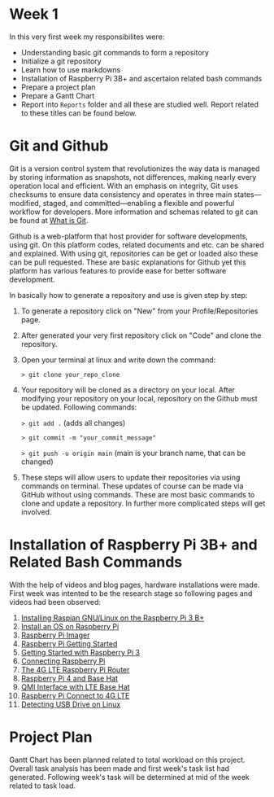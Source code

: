 # Week 1

In this very first week my responsibilites were:
-   Understanding basic git commands to form a repository
-   Initialize a git repository
-   Learn how to use markdowns
-   Installation of Raspberry Pi 3B+ and ascertaion related bash commands
-   Prepare a project plan
-   Prepare a Gantt Chart
-   Report into  `Reports`  folder
and all these are studied well. Report related to these titles can be found below.

# Git and Github

Git is a version control system that revolutionizes the way data is managed by storing information as snapshots, not differences, making nearly every operation local and efficient. With an emphasis on integrity, Git uses checksums to ensure data consistency and operates in three main states—modified, staged, and committed—enabling a flexible and powerful workflow for developers. More information and schemas related to git can be found at [What is Git](https://git-scm.com/book/en/v2/Getting-Started-What-is-Git?).

Github is a web-platform that host provider for software developments, using git. On this platform codes, related documents and etc. can be shared and explained. With using git, repositories can be get or loaded also these can be pull requested. These are basic explanations for Github yet this platform has various features to provide ease for better software development.

In basically how to generate a repository and use is given step by step:
1. To generate a repository click on "New" from your Profile/Repositories page. 
2. After generated your very first repository click on "Code" and clone the repository.
3. Open your terminal at linux and write down the command:
   
   `> git clone your_repo_clone`

 5. Your repository will be cloned as a directory on your local. After modifying your repository on your local, repository on the Github must be updated. Following commands:
    
    `> git add .` (adds all changes)

    `> git commit -m "your_commit_message"` 
 
    `> git push -u origin main` (main is your branch name, that can be changed)
 
 6. These steps will allow users to update their repositories via using commands on terminal. These updates of course can be made via GitHub without using commands. These are most basic commands to clone and update a repository. In further more complicated steps will get involved.

# Installation of Raspberry Pi 3B+ and Related Bash Commands
With the help of videos and blog pages, hardware installations were made. First week was intented to be the research stage so following pages and videos had been observed:
1. [Installing Raspian GNU/Linux on the Raspberry Pi 3 B+](https://www.davekuhlman.org/raspberry-install-raspian.html)
2. [Install an OS on Raspberry Pi](https://linuxconfig.org/install-an-os-on-your-raspberry-pi-step-by-step)
3. [Raspberry Pi Imager](https://copyprogramming.com/howto/how-to-install-and-use-raspberry-pi-imager)
4. [Raspberry Pi Getting Started](https://www.youtube.com/watch?v=WU-pKdk5Omk)
5. [Getting Started with Raspberry Pi 3](https://www.youtube.com/watch?v=gbJB3387xUw)
6. [Connecting Raspberry Pi](https://www.youtube.com/watch?v=wodWA4AHVEw) 
7. [The 4G LTE Raspberry Pi Router](https://www.youtube.com/watch?v=e4KlUKDai04)
8. [Raspberry Pi 4 and Base Hat](https://www.twilio.com/docs/iot/supersim/getting-started-super-sim-raspberry-pi-sixfab-base-hat)
9. [QMI Interface with LTE Base Hat](https://di-marco.net/blog/it/2020-08-01-qmi_interface_with_lte_base_hat)
10. [Raspberry Pi Connect to 4G LTE](https://newjerseystyle.github.io/en/2020/Raspberry-Pi-connect-to-4G-LTE/)
11. [Detecting USB Drive on Linux](https://www.tutorialspoint.com/how-to-mount-usb-drive-in-a-linux-system)

# Project Plan
Gantt Chart has been planned related to total workload on this project. Overall task analysis has been made and first week's task list had generated. Following week's task will be determined at mid of the week related to task load.
